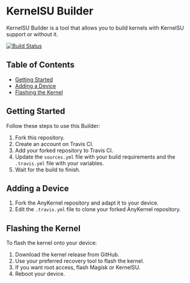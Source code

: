 # KernelSU Builder

KernelSU Builder is a tool that allows you to build kernels with KernelSU support or without it.

[![Build Status](https://app.travis-ci.com/HowWof/KernelSU_Builder_Nashc.svg?token=YpCmyKiASUZZvuKpAUfa&branch=master)]()

## Table of Contents
- [Getting Started](#getting-started)
- [Adding a Device](#adding-a-device)
- [Flashing the Kernel](#flashing-the-kernel)

## Getting Started

Follow these steps to use this Builder:

1. Fork this repository.
2. Create an account on Travis CI.
3. Add your forked repository to Travis CI.
4. Update the `sources.yml` file with your build requirements and the `.travis.yml` file with your variables.
5. Wait for the build to finish.

## Adding a Device

1. Fork the AnyKernel repository and adapt it to your device.
2. Edit the `.travis.yml` file to clone your forked AnyKernel repository.

## Flashing the Kernel

To flash the kernel onto your device:

1. Download the kernel release from GitHub.
2. Use your preferred recovery tool to flash the kernel.
3. If you want root access, flash Magisk or KernelSU.
4. Reboot your device.